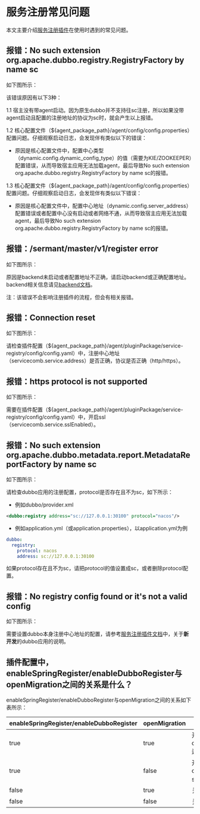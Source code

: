 # 服务注册常见问题

本文主要介绍[服务注册插件](https://github.com/huaweicloud/Sermant/tree/develop/sermant-plugins/sermant-service-registry)在使用时遇到的常见问题。

## 报错：No such extension org.apache.dubbo.registry.RegistryFactory by name sc

如下图所示：

<MyImage src="/docs-img/registry-faq-1.png"/>

该错误原因有以下3种：

1.1 宿主没有带agent启动。因为原生dubbo并不支持往sc注册，所以如果没带agent启动且配置的注册地址的协议为sc时，就会产生以上报错。

1.2 核心配置文件（${agent_package_path}/agent/config/config.properties）配置问题。仔细观察启动日志，会发现伴有类似以下的错误：

<MyImage src="/docs-img/registry-faq-2.png"/>

- 原因是核心配置文件中，配置中心类型（dynamic.config.dynamic_config_type）的值（需要为KIE/ZOOKEEPER）配置错误，从而导致宿主应用无法加载agent，最后导致No such extension org.apache.dubbo.registry.RegistryFactory by name sc的报错。

1.3 核心配置文件（${agent_package_path}/agent/config/config.properties）配置问题。仔细观察启动日志，会发现伴有类似以下错误：

<MyImage src="/docs-img/registry-faq-3.png"/>

- 原因是核心配置文件中，配置中心地址（dynamic.config.server_address）配置错误或者配置中心没有启动或者网络不通，从而导致宿主应用无法加载agent，最后导致No such extension org.apache.dubbo.registry.RegistryFactory by name sc的报错。

## 报错：/sermant/master/v1/register error

如下图所示：

<MyImage src="/docs-img/registry-faq-4.png"/>

原因是backend未启动或者配置地址不正确，请启动backend或正确配置地址。backend相关信息请见[backend文档](../user-guide/backend.md)。

注：该错误不会影响注册插件的流程，但会有相关报错。

## 报错：Connection reset

如下图所示：

<MyImage src="/docs-img/registry-faq-5.png"/>

请检查插件配置（${agent_package_path}/agent/pluginPackage/service-registry/config/config.yaml）中，注册中心地址（servicecomb.service.address）是否正确，协议是否正确（http/https）。

## 报错：https protocol is not supported

如下图所示：

<MyImage src="/docs-img/registry-faq-6.png"/>

需要在插件配置（${agent_package_path}/agent/pluginPackage/service-registry/config/config.yaml）中，开启ssl（servicecomb.service.sslEnabled）。

## 报错：No such extension org.apache.dubbo.metadata.report.MetadataReportFactory by name sc

如下图所示：

<MyImage src="/docs-img/registry-faq-7.png"/>

请检查dubbo应用的注册配置，protocol是否存在且不为sc，如下所示：

- 例如dubbo/provider.xml

```xml
<dubbo:registry address="sc://127.0.0.1:30100" protocol="nacos"/>
```

- 例如application.yml（或application.properties），以application.yml为例
```yml
dubbo:
  registry:
    protocol: nacos
    address: sc://127.0.0.1:30100
```

如果protocol存在且不为sc，请把protocol的值设置成sc，或者删除protocol配置。

## 报错：No registry config found or it's not a valid config

如下图所示：

<MyImage src="/docs-img/registry-faq-8.png"/>

需要设置dubbo本身注册中心地址的配置，请参考[服务注册插件文档](../plugin/service-registry.md#支持版本和限制)中，关于**新开发**的dubbo应用的说明。

## 插件配置中，enableSpringRegister/enableDubboRegister与openMigration之间的关系是什么？

enableSpringRegister/enableDubboRegister与openMigration之间的关系如下表所示：

|enableSpringRegister/enableDubboRegister|openMigration|作用|
|---|---|---|
|true|true|开启spring cloud/dubbo迁移功能|
|true|false|开启spring cloud/dubbo sc注册|
|false|true|关闭注册插件|
|false|false|关闭注册插件|